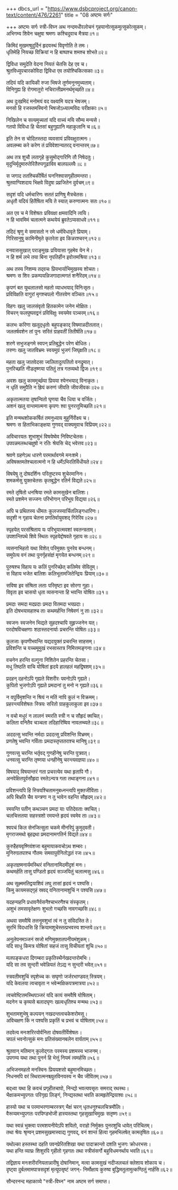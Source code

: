 +++
dbcs_url = "https://www.dsbcproject.org/canon-text/content/476/2261"
title = "08 अष्टमः सर्गः"

+++
अष्टमः सर्गः
स्त्री-विघ्न
अथ नन्दमधीरलोचनं गृहयानोत्सुकमुत्सुकोत्सुकम्।  
अभिगम्य शिवेन चक्षुषा श्रमणः कश्चिदुवाच मैत्रया॥१॥

किमिदं मुखमश्रुदुर्दिनं हृदयस्थं विवृणोति ते तमः।  
धृतिमेहि नियच्छ विक्रियां न हि बाष्पश्च शमश्च शोभते॥२॥

द्विविधा समुदेति वेदना नियतं चेतसि देह एव च।  
श्रुतविध्युपचारकोविदा द्विविधा एव तयोश्चिकित्सकाः॥३॥

तदियं यदि कायिकी रुजा भिषजे तूर्णमनूनमुच्यताम्।  
विनिगुह्य हि रोगमातुरो नचिरात्तीव्रमनर्थमृच्छति॥४॥

अथ दुःखमिदं मनोमयं वद वक्ष्यामि यदत्र भेषजम्।  
मनसो हि रजस्तमस्विनो भिषजोऽध्यात्मविदः परीक्षकाः॥५॥

निखिलेन च सत्यमुच्यतां यदि वाच्यं मयि सौम्य मन्यसे।  
गतयो विविधा हि चेतसां बहुगुह्यानि महाकुलानि च॥६॥

इति तेन स चोदितस्तदा व्यवसायं प्रविवक्षुरात्मनः।  
अवलम्ब्य करे करेण तं प्रविवेशान्यतरद् वनान्तरम्॥७॥

अथ तत्र शुचौ लतागृहे कुसुमोद्‍गारिणि तौ निषेदतुः।  
मृदुभिर्मृदुमारुतेरितैरुपगूढाविव बालपल्लवैः॥८॥

स जगाद ततश्चिकीर्षितं घननिश्वासगृहीतमन्तरा।  
श्रुतवाग्विशदाय भिक्षवे विदुषा प्रव्रजितेन दुर्वचम्॥९॥

सदृशं यदि धर्मचारिणः सततं प्राणिषु मैत्रचेतसः।  
अधृतौ यदियं हितैषिता मयि ते स्यात् करुणात्मनः सतः॥१०॥

अत एव च मे विशेषतः प्रविवक्षा क्षमवादिनि त्वयि।  
न हि भावमिमं चलात्मने कथयेयं ब्रुवतेऽप्यसाधवे॥११॥

तदिदं श्रृणु मे समासतो न रमे धर्मविधावृते प्रियाम्।  
गिरिसानुषु कामिनीमृते कृतरेता इव किन्नरश्चरन्॥१२॥

वनवाससुखात् पराङ्मुखः प्रयियासा गृहमेव येन मे।  
न हि शर्म लभे तया बिना नृपतिर्हीन इवोत्तमश्रिया॥१३॥

अथ तस्य निशम्य तद्‍वचः प्रियभार्याभिमुखस्य शोचतः।  
श्रमणः स शिरः प्रकम्पयन्निजगादात्मगतं शनैरिदम्॥१४॥

कृपणं बत यूथलालसो महतो व्याधभयाद् विनिःसृतः।  
प्रविविक्षति वागुरां मृगश्चपलो गीतरवेण वञ्चितः॥१५॥

विहगः खलु जालसंवृतो हितकामेन जनेन मोक्षितः।  
विचरन् फलपुष्पवद्वनं प्रविविक्षुः स्वयमेव पञ्चरम्॥१६॥

कलभः करिणा खलूद्‍धृतोः बहुपङ्काद् विषमान्नदीतलात्।  
जलतर्षवशेन तां पुनः सरितं ग्राहवतीं तितीर्षति॥१७॥

शरणे सभुजङ्गमे स्वपन् प्रतिबुद्धेन परेण बोधितः।  
तरुणः खलु जातविभ्रमः स्वयमुग्रं भुजगं जिघृक्षति॥१८॥

महता खलु जातवेदसा ज्वलितादुत्पतितो वनद्रुमात्।  
पुनरिच्छति नीडतृष्णया पतितुं तत्र गतव्यथो द्विजः॥१९॥

अवशः खलु काममूर्च्छया प्रियया श्येनभयाद् विनाकृतः।  
न धृतिं समुपैति न ह्रियं करुणं जीवति जीवजीवकः॥२०॥

अकृतात्मतया तृषान्वितो घृणया चैव धिया च वर्जितः।  
अशनं खलु वान्तमात्मना कृपणः श्वा पुनरत्तुमिच्छति॥२१॥

इति मन्मथशोककर्षितं तमनुध्याय मुहुर्निरीक्ष्य च।  
श्रमणः स हिताभिकाङ्‍क्षया गुणवद् वाक्यमुवाच विप्रियम्॥२२॥

अविचारयतः शुभाशुभं विषयेष्वेव निविष्टचेतसः।  
उपपन्नमलब्धचक्षुषो न रतिः श्रेयसि चेद् भवेत्तव॥२३॥

श्रवणे ग्रहणेऽथ धारणे परमार्थावगमे मनःशमे।  
अविषक्तमतेश्चलात्मनो न हि धर्मेऽभिरतिर्विधीयते॥२४॥

विषयेषु तु दोषदर्शिनः परितुष्टस्य शुचेरमानिनः।  
शमकर्मसु युक्तचेतसः कृतबुद्धेन रतिर्न विद्यते॥२५॥

रमते तृषितो धनश्रिया रमते कामसुखेन बालिशः।  
रमते प्रशमेन सज्जनः परिभोगान् परिभूय विद्यया॥२६॥

अपि च प्रथितस्य धीमतः कुलजस्यार्चितलिङ्गधारिणः।  
सदृशी न गृहाय चेतना प्रणतिर्वायुवशद् गिरेरिव॥२७॥

स्पृहयेत् परसंश्रिताय यः परिभूयात्मवशां स्वतन्त्रताम्।  
उपशान्तिपथे शिवे स्थितः स्पृहयेद्दोषवते गृहाय सः॥२८॥

व्यसनाभिहतो यथा विशेत् परिमुक्तः पुनरेव बन्धनम्।  
समुपेत्य वनं तथा पुनर्गृहसंज्ञं मृगयेत बन्धनम्॥२९॥

पुरुषश्च विहाय यः कलिं पुनरिच्छेत् कलिमेव सेवितुम्।  
स विहाय भजेत बालिशः कलिभूतामजितेन्द्रियः प्रियाम्॥३०॥

सविषा इव संश्रिता लताः परिमृष्टा इव सोरगा गुहाः।  
विवृता इव चासयो धृता व्यसनान्ता हि भवन्ति योषितः॥३१॥

प्रमदाः समदा मदप्रदाः प्रमदा वितमदा भयप्रदाः।  
इति दोषभयावहाश्च ताः कथमर्हन्ति निषेवणं नु ताः॥३२॥

स्वजनः स्वजनेन भिद्यते सुहदश्चापि सुहृज्जनेन यत्।  
परदोषविचक्षणाः शठास्तदनार्याः प्रचरन्ति योषितः॥३३॥

कुलजाः कृपणीभवन्ति यद्यदयुक्तं प्रचरन्ति साहसम्।  
प्रविशन्ति च यच्चमूमुखं रभसास्तत्र निमित्तमङ्गनाः॥३४॥

वचनेन हरन्ति वल्गुना निशितेन प्रहरन्ति चेतसा।  
मधु तिष्ठति वाचि योषितां हृदये हालहलं महद्विषशम्॥३५॥

प्रदहन् दहनोऽपि गृह्यते विशरीरः पवनोऽपि गृह्यते।  
कुपितो भुजगोऽपि गृह्यते प्रमदानां तु मनो न गृह्यते॥३६॥

न वपुर्विमृशन्ति न श्रियं न मतिं नापि कुलं न विक्रमम्।  
प्रहरन्त्यविशेषतः स्त्रियः सरितो ग्राहकुलाकुला इव॥३७॥

न वचो मधुरं न लालनं स्मरति स्त्री न च सौहृदं क्वचित्।  
कलिता वनितैव चञ्चला तदिहारिष्विव नावलम्ब्यते॥३८॥

अददत्सु भवन्ति नर्मदाः प्रददत्सु प्रविशन्ति विभ्रमम्।  
प्रणतेषु भवन्ति गर्विताः प्रमदास्तृप्ततराश्च मानिषु॥३९॥

गुणवत्सु चरन्ति भर्तृवद् गुणहीनेषु चरन्ति पुत्रवत्।  
धनवत्सु चरन्ति तृष्णया धनहीनेषु चरन्त्यवज्ञया॥४०॥

विषयाद् विषयान्तरं गता प्रचरत्येव यथा हृतापि गौ।  
अनवेक्षितपूर्वसौहृदा रमतेऽन्यत्र गता तथाङ्गना॥४१॥

प्रविशन्त्यपि हि स्त्रियश्चितामनुबध्नन्त्यपि मुक्तजीविताः।  
अपि बिभ्रति चैव यन्त्रणा न तु भावेन वहन्ति सौहृदम्॥४२॥

रमयन्ति पतीन् कथञ्चन प्रमदा याः पतिदेवताः क्वचित्।  
चलचित्ततया सहस्त्रशो रमयन्ते हृदयं स्वमेव ताः॥४३॥

श्वपचं किल सेनजित्सुता चकमे मीनरिपुं कुमुद्‍वती।  
मृगराजमथो बृहद्रथा प्रमदानामगतिर्न विद्यते॥४४॥

कुरुहैहयवृष्णिवंशजा बहुमायाकवचोऽथ शम्बरः।  
मुनिरुग्रतपाश्च गौतमः समवापुर्वनितोद्धतं रजः॥४५॥

अकृतज्ञमनार्यमस्थिरं वनितानामिदमीदृशं मनः।  
कथमर्हति तासु पण्डितो हृदयं सञ्जयितुं चलात्मसु॥४६॥

अथ सूक्ष्ममतिद्वयाशिवं लघु तासां हृदयं न पश्यसि।  
किमु कायमसद्‍गृहं स्रवद् वनितानामशुचिं न पश्यसि॥४७॥

यदहन्यहनि प्रधावनैर्वसनैश्चाभरणैश्च संस्कृतम्।  
अशुभं तमसावृतेक्षणः शुभतो गच्छसि नावगच्छसि॥४८॥

अथवा समवैषि तत्तनूमशुभां त्वं न तु संविदस्ति ते।  
सुरभिं विदधासि हि क्रियामशुचेस्तत्प्रभवस्य शान्तये॥४९॥

अनुलेपनमञ्जनं स्रजो मणिमुक्तातपनीयमंशुकम्।  
यदि साधु किमत्र योषितां सहजं तासु विचीयतां शुचि॥५०॥

मलपङ्कधरा दिगम्बरा प्रकृतिस्थैर्नखदन्तरोमभिः।  
यदि सा तव सुन्दरी भवेन्नियतं तेऽद्य न सुन्दरी भवेत्॥५१॥

स्त्रवतीमशुचिं स्पृशेच्च कः सघृणो जर्जरभाण्डवत् स्त्रियम्।  
यदि केवलया त्वचावृता न भवेन्मक्षिकपत्रमात्रया॥५२॥

त्वचवेष्टितमस्थिपञ्जरं यदि कायं समवैषि योषिताम्।  
मदनेन च कृष्यसे बलादघृणः खल्वधृतिश्च मन्मथः॥५३॥

शुभतामशुभेषु कल्पयन् नखदन्तत्वचकेशरोमसु।  
अविचक्षण किं न पश्यसि प्रकृतिं च प्रभवं च योषिताम्॥५४॥

तदवेत्य मनःशरिरयोर्वनिता दोषवतीर्विशेषतः।  
चपलं भवनोत्सुकं मनः प्रतिसंख्यानबलेन वार्यताम्॥५५॥

श्रुतवान् मतिमान् कुलोद्‍गतः परमस्य प्रशमस्य भाजनम्।  
उपगम्य यथा तथा पुनर्न हि भेत्तुं नियमं त्वमर्हसि॥५६॥

अभिजनमहतो मनस्विनः प्रिययशसो बहुमानमिच्छतः।  
निधनमपि वरं स्थिरात्मनश्च्युतविनयस्य न चैव जीवितम्॥५७॥

बद्‍ध्वा यथा हि कवचं प्रगृहीतचापो,
निन्द्यो भवत्यपसृतः समराद् रथस्थः।  
भैक्षाकमभ्युपगतः परिगृह्य लिङ्गं,
निन्द्यस्तथा भवति कामहृतेन्द्रियाश्वः॥५८॥

हास्यो यथा च परमाभरणाम्बरस्त्रग् भैक्षं चरन् धृतधनुश्चलचित्रमौलिः।  
वैरूप्यमभ्युपगतः परपिण्डभोजी हास्यस्तथा गृहसुखाभिमुखः सतृष्णः॥५९॥

यथा स्वन्नं भुक्त्वा परमशयनीयेऽपि शयितो,
वराहो निर्मुक्तः पुनरशुचि धावेत् परिचितम्।  
तथा श्रेयः श्रृण्वन् प्रशमसुखमास्वाद्य गुणवद्,
वनं शान्तं हित्वा गृहमभिलषेत् कामतृषितः॥६०॥

यथोल्का हस्तस्था दहति पवनप्रेरितशिखा यथा पादाक्रान्तो दशति भुजगः क्रोधरभसः।  
यथा हन्ति व्याघ्रः शिशुरपि गृहीतो गृहगतः तथा स्त्रीसंसर्गो बहुविधमनर्थाय भवति॥६१॥

तद्विज्ञाय मनःशरीरनियतान्नारीषु दोषानिमान्,
मत्वा कामसुखं नदीजलचलं क्लेशाय शोकाय च।  
दृष्ट्वा दुर्बलमामपात्रसदृशं मृत्यूपसृष्टं जगन्-
निर्मोक्षाय कुरुष्व बुद्धिमतुलामुत्कण्ठितुं नार्हसि॥६२॥

सौन्दरनन्द महाकाव्ये  "स्त्री-विघ्न" नाम अष्टम सर्ग समाप्त।  
